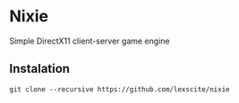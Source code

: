# Nixie
Simple DirectX11 client-server game engine

## Instalation
```
git clone --recursive https://github.com/lexscite/nixie
```
